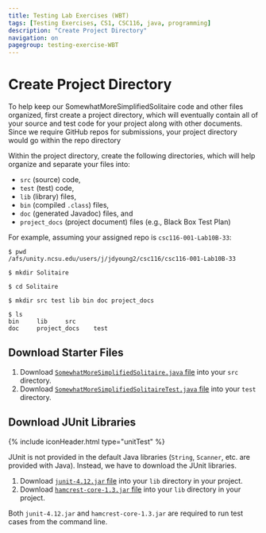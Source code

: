 ```yaml
---
title: Testing Lab Exercises (WBT)
tags: [Testing Exercises, CS1, CSC116, java, programming]
description: "Create Project Directory"
navigation: on
pagegroup: testing-exercise-WBT
---
```


# Create Project Directory

To help keep our SomewhatMoreSimplifiedSolitaire code and other files organized, first create a project directory, which will eventually contain all of your source and test code for your project along with other documents. Since we require GitHub repos for submissions, your project directory would go within the repo directory 


Within the project directory, create the following directories, which will help organize and separate your files into:
   * `src` (source) code,
   * `test` (test) code,
   * `lib` (library) files,
   * `bin` (compiled `.class`) files,
   * `doc` (generated Javadoc) files, and
   * `project_docs` (project document) files (e.g., Black Box Test Plan)

For example, assuming your assigned repo is `csc116-001-Lab10B-33`:

```terminal
$ pwd
/afs/unity.ncsu.edu/users/j/jdyoung2/csc116/csc116-001-Lab10B-33

$ mkdir Solitaire

$ cd Solitaire

$ mkdir src test lib bin doc project_docs

$ ls
bin		lib		src
doc		project_docs	test

```

## Download Starter Files

1. Download [`SomewhatMoreSimplifiedSolitaire.java` file](../../../smssolitaire/assets/SomewhatMoreSimplifiedSolitaire.java) into your `src` directory. 
2. Download [`SomewhatMoreSimplifiedSolitaireTest.java` file](../../../smssolitaire/assets/SomewhatMoreSimplifiedSolitaireTest.java) into your `test` directory.

## Download JUnit Libraries
{% include iconHeader.html type="unitTest" %}

JUnit is not provided in the default Java libraries (`String`, `Scanner`, etc. are provided with Java). Instead, we have to download the JUnit libraries.

<!---
   1. Browse to the [JUnit Github project](https://github.com/junit-team/junit4/wiki/Download-and-Install), and download `junit-4.12.jar` into your `lib` directory in your project.
   2. Also download `hamcrest-core-1.3.jar` into your `lib` directory in your project.

   --->

   1. Download [`junit-4.12.jar` file](../../lib/junit-4.12.jar) into your `lib` directory in your project.
   2. Download [`hamcrest-core-1.3.jar` file](../../lib/hamcrest-core-1.3.jar) into your `lib` directory in your project.
   
Both `junit-4.12.jar` and `hamcrest-core-1.3.jar` are required to run test cases from the command line.